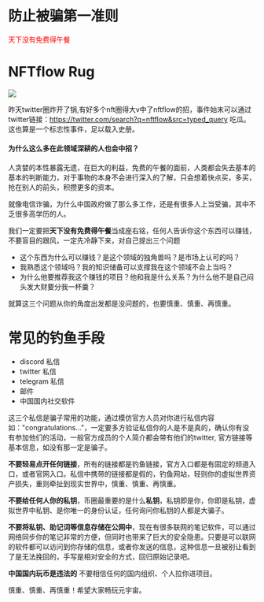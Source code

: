 # 防止被骗第一准则
<font color=red>天下没有免费得午餐</font>

# NFTflow Rug
<img src="https://pbs.twimg.com/media/FN0NytcVUAA035t?format=jpg&name=medium"/>
<br/>

昨天twitter圈炸开了锅,有好多个nft圈得大v中了nftflow的招，事件始末可以通过twitter链接：https://twitter.com/search?q=nftflow&src=typed_query 吃瓜。这也算是一个标志性事件，足以载入史册。
<br/>

#### 为什么这么多在此领域深耕的人也会中招？

人贪婪的本性暴露无遗，在巨大的利益，免费的午餐的面前，人类都会失去基本的基本的判断能力，对于事物的本身不会进行深入的了解，只会想着快点买，多买，抢在别人的前头，积攒更多的资本。

就像电信诈骗，为什么中国政府做了那么多工作，还是有很多人上当受骗，其中不乏很多高学历的人。

我们一定要把**天下没有免费得午餐**当成座右铭，任何人告诉你这个东西可以赚钱，不要盲目的跟风，一定先冷静下来，对自己提出三个问题

- 这个东西为什么可以赚钱？是这个领域的独角兽吗？是市场上认可的吗？
- 我熟悉这个领域吗？我的知识储备可以支撑我在这个领域不会上当吗？
- 为什么他要推荐我这个赚钱的项目？他和我是什么关系？为什么他不是自己闷头发大财要分我一杯羹？

就算这三个问题从你的角度出发都是没问题的，也要慎重、慎重、再慎重。

# 常见的钓鱼手段
- discord 私信
- twitter 私信
- telegram 私信
- 邮件
- 中国国内社交软件

这三个私信是骗子常用的功能，通过模仿官方人员对你进行私信内容如："congratulations..."，一定要多方验证私信你的人是不是真的，确认你有没有参加他们的活动，一般官方成员的个人简介都会带有他们的twitter,
官方链接等基本信息，如没有那一定是骗子。

**不要轻易点开任何链接**，所有的链接都是钓鱼链接，官方入口都是有固定的频道入口，或者官网入口。私信中携带的链接都是假的，钓鱼网站，轻则你的虚拟世界资产损失，重则牵扯到现实世界中，慎重、慎重、再慎重。

**不要给任何人你的私钥**，币圈最重要的是什么**私钥**，私钥即是你，你即是私钥，虚拟世界中私钥、是你唯一的身份认证，任何询问你私钥的人都是大骗子。

**不要将私钥、助记词等信息存储在公网中**，现在有很多联网的笔记软件，可以通过网络同步你的笔记非常的方便，但同时也带来了巨大的安全隐患。只要是可以联网的软件都可以访问到你存储的信息，或者你发送的信息，这种信息一旦被别让看到了是无法挽回的，手写是相对安全的方式，回归原始记录吧。

**中国国内玩币是违法的** 不要相信任何的国内组织、个人拉你进项目。

慎重、慎重、再慎重！希望大家畅玩元宇宙。
